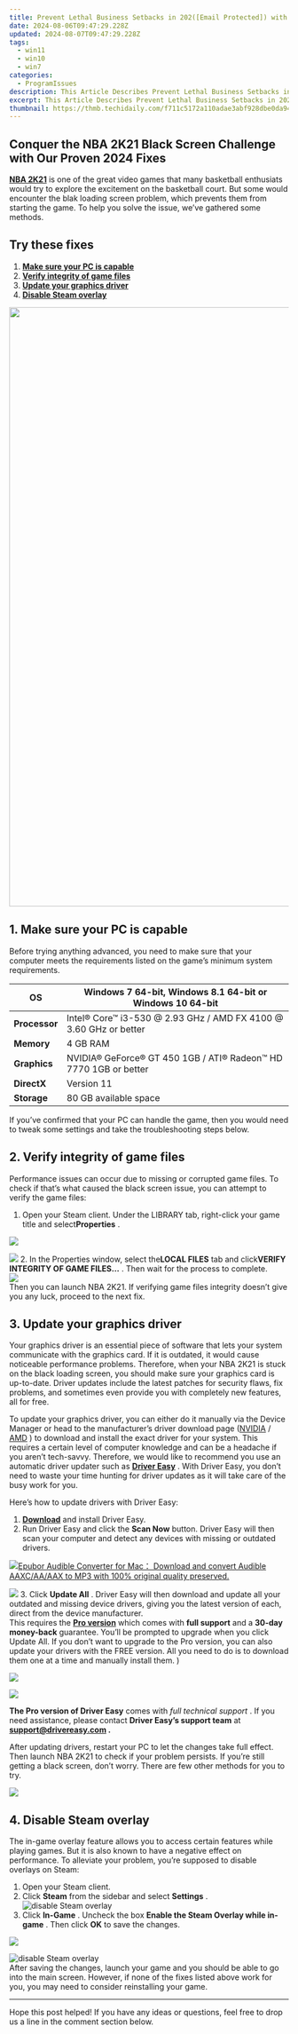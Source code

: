 ```yaml
---
title: Prevent Lethal Business Setbacks in 202([Email Protected]) with Proven Fixes
date: 2024-08-06T09:47:29.228Z
updated: 2024-08-07T09:47:29.228Z
tags:
  - win11
  - win10
  - win7
categories:
  - ProgramIssues
description: This Article Describes Prevent Lethal Business Setbacks in 202([Email Protected]) with Proven Fixes
excerpt: This Article Describes Prevent Lethal Business Setbacks in 202([Email Protected]) with Proven Fixes
thumbnail: https://thmb.techidaily.com/f711c5172a110adae3abf928dbe0da94bf3039e13fcceef86f8416f4ac0c1cb4.jpg
---
```


## Conquer the NBA 2K21 Black Screen Challenge with Our Proven 2024 Fixes

**[NBA 2K21](https://www.epicgames.com/store/en-US/p/nba-2k21?epic%5Fcreator%5Fid=28725b529b5346a38a080b6a920aa97a&epic%5Fgame%5Fid=6b3b9698082c43cd9dcd7f68e3365e79)**  is one of the great video games that many basketball enthusiats would try to explore the excitement on the basketball court. But some would encounter the blak loading screen problem, which prevents them from starting the game. To help you solve the issue, we’ve gathered some methods.

## Try these fixes

1. **[Make sure your PC is capable](https://tools.techidaily.com/drivereasy/download/)**
2. **[Verify integrity of game files](https://tools.techidaily.com/drivereasy/download/)**
3. **[Update your graphics driver](https://tools.techidaily.com/drivereasy/download/)**
4. **[Disable Steam overlay](https://tools.techidaily.com/drivereasy/download/)**

<!-- affiliate ads begin -->
<a href="https://parisrhonecom.sjv.io/c/5597632/1922358/21553" target="_top" id="1922358"><img src="//a.impactradius-go.com/display-ad/21553-1922358" border="0" alt="" width="1080" height="1080"/></a><img height="0" width="0" src="https://imp.pxf.io/i/5597632/1922358/21553" style="position:absolute;visibility:hidden;" border="0" />
<!-- affiliate ads end -->
## 1\. Make sure your PC is capable

 Before trying anything advanced, you need to make sure that your computer meets the requirements listed on the game’s minimum system requirements.

| **OS**        | Windows 7 64-bit, Windows 8.1 64-bit or Windows 10 64-bit         |
| ------------- | ----------------------------------------------------------------- |
| **Processor** | Intel® Core™ i3-530 @ 2.93 GHz / AMD FX 4100 @ 3.60 GHz or better |
| **Memory**    | 4 GB RAM                                                          |
| **Graphics**  | NVIDIA® GeForce® GT 450 1GB / ATI® Radeon™ HD 7770 1GB or better  |
| **DirectX**   | Version 11                                                        |
| **Storage**   | 80 GB available space                                             |

 If you’ve confirmed that your PC can handle the game, then you would need to tweak some settings and take the troubleshooting steps below.

## 2\. Verify integrity of game files

 Performance issues can occur due to missing or corrupted game files. To check if that’s what caused the black screen issue, you can attempt to verify the game files:

1. Open your Steam client. Under the LIBRARY tab, right-click your game title and select**Properties** .  
<!-- affiliate ads begin -->
<a href="https://secure.2checkout.com/order/checkout.php?PRODS=4620778&QTY=1&AFFILIATE=108875&CART=1"><img src="https://secure.avangate.com/images/merchant/07dd4d5a72f5740ef0f035f201951476/728__90banner.jpg" border="0"></a>
<!-- affiliate ads end -->
![](https://images.drivereasy.com/wp-content/uploads/2020/09/nba-2k21-verify-gamefiles.jpg)
2. In the Properties window, select the**LOCAL FILES** tab and click**VERIFY INTEGRITY OF GAME FILES…** . Then wait for the process to complete.  
![](https://images.drivereasy.com/wp-content/uploads/2020/09/nba-2k21-verify-gamefiles-02.jpg)  
 Then you can launch NBA 2K21\. If verifying game files integrity doesn’t give you any luck, proceed to the next fix.

## 3\. Update your graphics driver

 Your graphics driver is an essential piece of software that lets your system communicate with the graphics card. If it is outdated, it would cause noticeable performance problems. Therefore, when your NBA 2K21 is stuck on the black loading screen, you should make sure your graphics card is up-to-date. Driver updates include the latest patches for security flaws, fix problems, and sometimes even provide you with completely new features, all for free.

 To update your graphics driver, you can either do it manually via the Device Manager or head to the manufacturer’s driver download page ([NVIDIA](https://tools.techidaily.com/drivereasy/download/) / [AMD](https://www.amd.com/en/support) ) to download and install the exact driver for your system. This requires a certain level of computer knowledge and can be a headache if you aren’t tech-savvy. Therefore, we would like to recommend you use an automatic driver updater such as **[Driver Easy](https://tools.techidaily.com/drivereasy/download/)**  . With Driver Easy, you don’t need to waste your time hunting for driver updates as it will take care of the busy work for you.

Here’s how to update drivers with Driver Easy:

1. [**Download**](https://tools.techidaily.com/drivereasy/download/) and install Driver Easy.
2. Run Driver Easy and click the **Scan Now** button. Driver Easy will then scan your computer and detect any devices with missing or outdated drivers.  
<!-- affiliate ads begin -->
<a href="https://secure.2checkout.com/order/checkout.php?PRODS=4713565&QTY=1&AFFILIATE=108875&CART=1"><img src="https://www.epubor.com/images/uppic/audible-converter-interface.png" border="0">Epubor Audible Converter for Mac： Download and convert Audible AAXC/AA/AAX to MP3 with 100% original quality preserved.</a>
<!-- affiliate ads end -->
![](https://images.drivereasy.com/wp-content/uploads/2020/09/scan-now-driver-easy.png)
3. Click **Update All** . Driver Easy will then download and update all your outdated and missing device drivers, giving you the latest version of each, direct from the device manufacturer.  
 This requires the **[Pro version](https://tools.techidaily.com/drivereasy/download/)**  which comes with **full support**  and a **30-day money-back**  guarantee. You’ll be prompted to upgrade when you click Update All. If you don’t want to upgrade to the Pro version, you can also update your drivers with the FREE version. All you need to do is to download them one at a time and manually install them. )  
<!-- affiliate ads begin -->
<a href="https://secure.2checkout.com/order/checkout.php?PRODS=4729320&QTY=1&AFFILIATE=108875&CART=1"><img src="https://secure.avangate.com/images/merchant/f7f07e7dab09533bc71247a5b29a7373/products/2_iDeviceMessageBox.png" border="0"></a>
<!-- affiliate ads end -->
![](https://images.drivereasy.com/wp-content/uploads/2021/05/update-all-NVIDIA-RTX-2080.jpg)

**The Pro version of Driver Easy** comes with _full technical support_ . If you need assistance, please contact **Driver Easy’s support team** at **[support@drivereasy.com](https://tools.techidaily.com/drivereasy/download/) .**

 After updating drivers, restart your PC to let the changes take full effect. Then launch NBA 2K21 to check if your problem persists. If you’re still getting a black screen, don’t worry. There are few other methods for you to try.

<!-- affiliate ads begin -->
<a href="https://secure.2checkout.com/order/checkout.php?PRODS=4621764&QTY=1&AFFILIATE=108875&CART=1"><img src="https://www.x-mirage.com/x-mirage/img/page-home.jpg" border="0"></a>
<!-- affiliate ads end -->
## 4\. Disable Steam overlay

 The in-game overlay feature allows you to access certain features while playing games. But it is also known to have a negative effect on performance. To alleviate your problem, you’re supposed to disable overlays on Steam:

1. Open your Steam client.
2. Click **Steam** from the sidebar and select **Settings** .  
![disable Steam overlay](https://images.drivereasy.com/wp-content/uploads/2021/05/disable-Steam-overlay-1.jpg)
3. Click **In-Game** . Uncheck the box **Enable the Steam Overlay while in-game** . Then click **OK**  to save the changes.  
<!-- affiliate ads begin -->
<a href="https://store.movavi.com/affiliate.php?ACCOUNT=MOVAVI&AFFILIATE=108875&PATH=https%3A%2F%2Fwww.movavi.com%3FAFFILIATE%3D108875%26RESOURCE%3DMovavi%2BVideo%2BEditor%2Bbox"><img src="https://mcusercontent.com/0885a03ded3d480dca9287f12/images/6d3207fd-9f15-4c21-f0ad-59c68e6a7e2a.png" border="0"></a>
<!-- affiliate ads end -->
![disable Steam overlay](https://images.drivereasy.com/wp-content/uploads/2021/05/disable-Steam-overlay-2.jpg)  
 After saving the changes, launch your game and you should be able to go into the main screen. However, if none of the fixes listed above work for you, you may need to consider reinstalling your game.

---

 Hope this post helped! If you have any ideas or questions, feel free to drop us a line in the comment section below.

<ins class="adsbygoogle"
     style="display:block"
     data-ad-format="autorelaxed"
     data-ad-client="ca-pub-7571918770474297"
     data-ad-slot="1223367746"></ins>



<ins class="adsbygoogle"
     style="display:block"
     data-ad-client="ca-pub-7571918770474297"
     data-ad-slot="8358498916"
     data-ad-format="auto"
     data-full-width-responsive="true"></ins>
